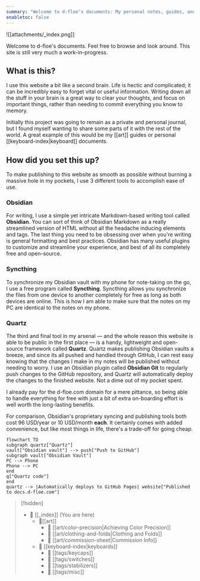 ```yaml
---
summary: "Welcome to d-floe’s documents: My personal notes, guides, and documentation database." 
enabletoc: false
---
```


![[attachments/_index.png]]

Welcome to d-floe's documents. Feel free to browse and look around. This site is still very much a work-in-progress.

## What is this?

I use this website a bit like a second brain. Life is hectic and complicated; it can be incredibly easy to forget vital or useful information. Writing down all the stuff in your brain is a great way to clear your thoughts, and focus on important things, rather than needing to commit everything you know to memory.

Initially this project was going to remain as a private and personal journal, but I found myself wanting to share some parts of it with the rest of the world. A great example of this would be my [[art]] guides or personal [[keyboard-index|keyboard]] documents.

## How did you set this up?

To make publishing to this website as smooth as possible without burning a massive hole in my pockets, I use 3 different tools to accomplish ease of use.

### Obsidian

For writing, I use a simple yet intricate Markdown-based writing tool called **Obsidian**. You can sort of think of Obsidian Markdown as a really streamlined version of HTML without all the headache inducing elements and tags. The last thing you need to be obsessing over when you're writing is general formatting and best practices. Obsidian has many useful plugins to customize and streamline your experience, and best of all its completely free and open-source.

### Syncthing

To synchronize my Obsidian vault with my phone for note-taking on the go, I use a free program called **Syncthing**. Syncthing allows you synchronize the files from one device to another completely for free as long as both devices are online. This is how I am able to make sure that the notes on my PC are identical to the notes on my phone.

### Quartz

The third and final tool in my arsenal — and the whole reason this website is able to be public in the first place — is a handy, lightweight and open-source framework called **Quartz**. Quartz makes publishing Obsidian vaults a breeze, and since its all pushed and handled through GitHub, I can rest easy knowing that the changes I make in my notes will be published without needing to worry. I use an Obsidian plugin called **Obsidian Git** to regularly push changes to the GitHub repository, and Quartz will automatically deploy the changes to the finished website. Not a dime out of my pocket spent.

I already pay for the d-floe.com domain for a mere pittance, so being able to handle everything for free with just a bit of extra on-boarding effort is well worth the long-lasting benefits.

For comparison, Obsidian's proprietary syncing and publishing tools both cost 96 USD/year or 10 USD/month **each**. It certainly comes with added convenience, but like most things in life, there's a trade-off for going cheap.

```mermaid
flowchart TD
subgraph quartz["Quartz"]
vault["Obsidian vault"] --> push["Push to GitHub"]
subgraph vault["Obsidian Vault"]
PC --> Phone
Phone --> PC
end
q["Quartz code"]
end
quartz --> |Automatically deploys to GitHub Pages| website["Published to docs.d-floe.com"]
```

> [!hidden]
>
> -   📁 [[_index]] (You are here)
>     -   📂[[art]]
>         -   📄 [[art/color-precision|Achieving Color Precision]]
>         -   📄 [[art/clothing-and-folds|Clothing and Folds]]
>         -   📄 [[art/commission-sheet|Commission Info]]
>     -   📁 [[keyboard-index|keyboards]]
>         -   📂 [[tags/keycaps]]
>         -   📂 [[tags/switches]]
>         -   📂 [[tags/stabilizers]]
>         -   📂 [[tags/misc]]
